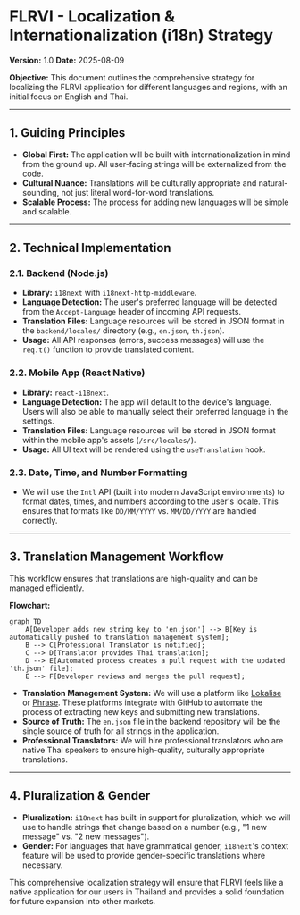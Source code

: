 # FLRVI - Localization & Internationalization (i18n) Strategy

**Version:** 1.0
**Date:** 2025-08-09

**Objective:** This document outlines the comprehensive strategy for localizing the FLRVI application for different languages and regions, with an initial focus on English and Thai.

---

## 1. Guiding Principles

*   **Global First:** The application will be built with internationalization in mind from the ground up. All user-facing strings will be externalized from the code.
*   **Cultural Nuance:** Translations will be culturally appropriate and natural-sounding, not just literal word-for-word translations.
*   **Scalable Process:** The process for adding new languages will be simple and scalable.

---

## 2. Technical Implementation

### 2.1. Backend (Node.js)
*   **Library:** `i18next` with `i18next-http-middleware`.
*   **Language Detection:** The user's preferred language will be detected from the `Accept-Language` header of incoming API requests.
*   **Translation Files:** Language resources will be stored in JSON format in the `backend/locales/` directory (e.g., `en.json`, `th.json`).
*   **Usage:** All API responses (errors, success messages) will use the `req.t()` function to provide translated content.

### 2.2. Mobile App (React Native)
*   **Library:** `react-i18next`.
*   **Language Detection:** The app will default to the device's language. Users will also be able to manually select their preferred language in the settings.
*   **Translation Files:** Language resources will be stored in JSON format within the mobile app's assets (`/src/locales/`).
*   **Usage:** All UI text will be rendered using the `useTranslation` hook.

### 2.3. Date, Time, and Number Formatting
*   We will use the `Intl` API (built into modern JavaScript environments) to format dates, times, and numbers according to the user's locale. This ensures that formats like `DD/MM/YYYY` vs. `MM/DD/YYYY` are handled correctly.

---

## 3. Translation Management Workflow

This workflow ensures that translations are high-quality and can be managed efficiently.

**Flowchart:**
```mermaid
graph TD
    A[Developer adds new string key to 'en.json'] --> B[Key is automatically pushed to translation management system];
    B --> C[Professional Translator is notified];
    C --> D[Translator provides Thai translation];
    D --> E[Automated process creates a pull request with the updated 'th.json' file];
    E --> F[Developer reviews and merges the pull request];
```

*   **Translation Management System:** We will use a platform like [Lokalise](https://lokalise.com/) or [Phrase](https://www.phrase.com/). These platforms integrate with GitHub to automate the process of extracting new keys and submitting new translations.
*   **Source of Truth:** The `en.json` file in the backend repository will be the single source of truth for all strings in the application.
*   **Professional Translators:** We will hire professional translators who are native Thai speakers to ensure high-quality, culturally appropriate translations.

---

## 4. Pluralization & Gender

*   **Pluralization:** `i18next` has built-in support for pluralization, which we will use to handle strings that change based on a number (e.g., "1 new message" vs. "2 new messages").
*   **Gender:** For languages that have grammatical gender, `i18next`'s context feature will be used to provide gender-specific translations where necessary.

This comprehensive localization strategy will ensure that FLRVI feels like a native application for our users in Thailand and provides a solid foundation for future expansion into other markets.
